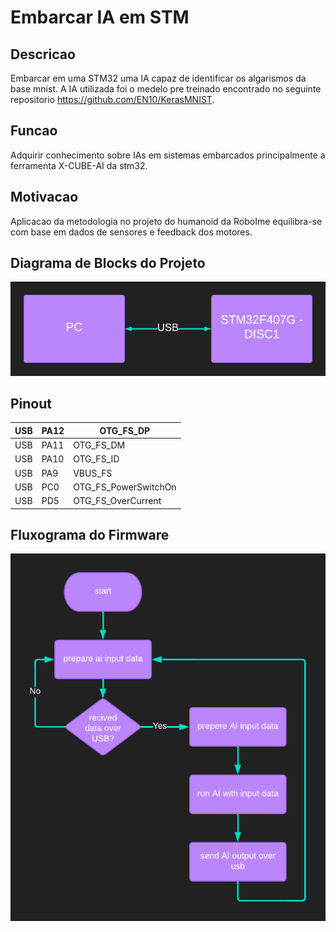 # Embarcar IA em STM
## Descricao
Embarcar em uma STM32 uma IA capaz de identificar os algarismos da base mnist. A IA utilizada foi o 
medelo pre treinado encontrado no seguinte repositorio https://github.com/EN10/KerasMNIST.

## Funcao
Adquirir conhecimento sobre IAs em sistemas embarcados principalmente a ferramenta X-CUBE-AI da stm32.

## Motivacao
Aplicacao da metodologia no projeto do humanoid da RoboIme equilibra-se com base em dados de sensores e
feedback dos motores.


## Diagrama de Blocks do Projeto
![alt text](https://raw.githubusercontent.com/YuriWit/microcon/main/images/DiagramaDeBlocosDoHardwere.png)

##  Pinout

| USB | PA12 | OTG_FS_DP            |
|-----|------|----------------------|
| USB | PA11 | OTG_FS_DM            |
| USB | PA10 | OTG_FS_ID            |
| USB | PA9  | VBUS_FS              |
| USB | PC0  | OTG_FS_PowerSwitchOn |
| USB | PD5  | OTG_FS_OverCurrent   |

## Fluxograma do Firmware
![alt text](https://raw.githubusercontent.com/YuriWit/microcon/main/images/FirmwareFluxogram.png)
